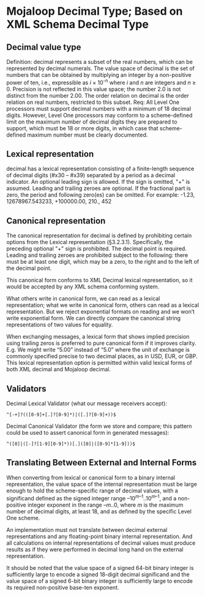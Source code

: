 # Mojaloop Decimal Type; Based on XML Schema Decimal Type

## Decimal value type

 Definition: decimal represents a subset of the real numbers, which can be represented by decimal numerals. The value space of decimal is the set of numbers that can be obtained by multiplying an integer by a non-positive power of ten, i.e., expressible as _i_ × 10<sup>-n</sup> where _i_ and _n_ are integers and _n_ ≥ 0. Precision is not reflected in this value space; the number 2.0 is not distinct from the number 2.00. The order relation on decimal is the order relation on real numbers, restricted to this subset.
 Req: All Level One processors must support decimal numbers with a minimum of 18 decimal digits. However, Level One processors may conform to a scheme-defined limit on the maximum number of decimal digits they are prepared to support, which must be 18 or more digits, in which case that scheme-defined maximum number must be clearly documented.

## Lexical representation

decimal has a lexical representation consisting of a finite-length sequence of decimal digits (#x30 – #x39) separated by a period as a decimal indicator. An optional leading sign is allowed. If the sign is omitted, "+" is assumed. Leading and trailing zeroes are optional. If the fractional part is zero, the period and following zero(es) can be omitted. For example: -1.23, 12678967.543233, +100000.00, 210., 452

## Canonical representation

 The canonical representation for decimal is defined by prohibiting certain options from the Lexical representation (§3.2.3.1). Specifically, the preceding optional "+" sign is prohibited. The decimal point is required. Leading and trailing zeroes are prohibited subject to the following: there must be at least one digit, which may be a zero, to the right and to the left of the decimal point.

 This canonical form conforms to XML Decimal lexical representation, so it would be accepted by any XML schema conforming system.

 What others write in canonical form, we can read as a lexical representation; what we write in canonical form, others can read as a lexical representation. But we reject exponential formats on reading and we won’t write exponential form. We can directly compare the canonical string representations of two values for equality.

 When exchanging messages, a lexical form that shows implied precision using trailing zeros is preferred to pure canonical form if it improves clarity. E.g. We might write “5.00” instead of “5.0” where the unit of exchange is commonly specified precise to two decimal places, as in USD, EUR, or GBP. This lexical representation option is permitted within valid lexical forms of both XML decimal and Mojaloop decimal.

## Validators

 Decimal Lexical Validator (what our message receivers accept):

```^[-+]?(([0-9]+[.]?[0-9]*)|([.]?[0-9]+))$```

Decimal Canonical Validator (the form we store and compare; this pattern could be used to assert canonical form in generated messages):

```^([0]|([-]?[1-9][0-9]*))[.]([0]|([0-9]*[1-9]))$```

## Translating Between External and Internal Forms

 When converting from lexical or canonical form to a binary internal representation, the value space of the internal representation must be large enough to hold the scheme-specific range of decimal values, with a significand defined as the signed integer range –10<sup>_m_–1</sup>..10<sup>_m_–1</sup>, and a non-positive integer exponent in the range –_m_..0, where _m_ is the maximum number of decimal digits, at least 18, and as defined by the specific Level One scheme.

An implementation must not translate between decimal external representations and any floating-point binary internal representation. And all calculations on internal representations of decimal values must produce results as if they were performed in decimal long hand on the external representation.

It should be noted that the value space of a signed 64-bit binary integer is sufficiently large to encode a signed 18-digit decimal significand and the value space of a signed 6-bit binary integer is sufficiently large to encode its required non-positive base-ten exponent.
